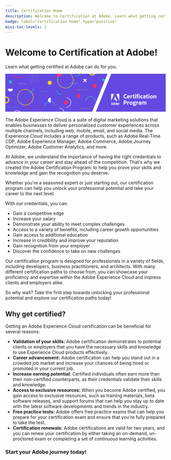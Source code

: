 ```yaml
---
title: Certification Home
description: Welcome to Certification at Adobe. Learn what getting certified at Adobe can do for you.
badge: label="Certification home" type="positive"
mini-toc-levels: 1
---
```

# Welcome to Certification at Adobe!

Learn what getting certified at Adobe can do for you.

![Banner](/help/certifications/assets/home_banner_narrow.png)

The Adobe Experience Cloud is a suite of digital marketing solutions that enables businesses to deliver personalized customer experiences across multiple channels, including web, mobile, email, and social media. The Experience Cloud includes a range of products, such as Adobe Real-Time CDP, Adobe Experience Manager, Adobe Commerce, Adobe Journey Optimizer, Adobe Customer Analytics, and more.

At Adobe, we understand the importance of having the right credentials to advance in your career and stay ahead of the competition. That's why we created the Adobe Certification Program: to help you prove your skills and knowledge and gain the recognition you deserve.

Whether you're a seasoned expert or just starting out, our certification program can help you unlock your professional potential and take your career to the next level. 

With our credentials, you can:

* Gain a competitive edge
* Increase your salary
* Demonstrate your ability to meet complex challenges
* Access to a variety of benefits, including career growth opportunities
* Gain access to additional education
* Increase in credibility and improve your reputation
* Gain recognition from your employer 
* Discover the confidence to take on new challenges

Our certification program is designed for professionals in a variety of fields, including developers, business practitioners, and architects. With many different certification paths to choose from, you can showcase your proficiency and expertise within the Adobe Experience Cloud and impress clients and employers alike.

So why wait? Take the first step towards unlocking your professional potential and explore our certification paths today!

## Why get certified?

Getting an Adobe Experience Cloud certification can be beneficial for several reasons:

* **Validation of your skills:** Adobe certification demonstrates to potential clients or employers that you have the necessary skills and knowledge to use Experience Cloud products effectively.
* **Career advancement:** Adobe certification can help you stand out in a crowded job market and increase your chances of being hired or promoted in your current job.
* **Increase earning potential:** Certified individuals often earn more than their non-certified counterparts, as their credentials validate their skills and knowledge.
* **Access to exclusive resources:** When you become Adobe certified, you gain access to exclusive resources, such as training materials, beta software releases, and support forums that can help you stay up to date with the latest software developments and trends in the industry.
* **Free practice tests:** Adobe offers free practice exams that can help you prepare for your certification exam and ensure that you're fully prepared to take the test.
* **Certification renewals:** Adobe certifications are valid for two years, and you can renew your certification by either taking an on-demand, un-proctored exam or completing a set of continuous learning activities.

### Start your Adobe journey today!

